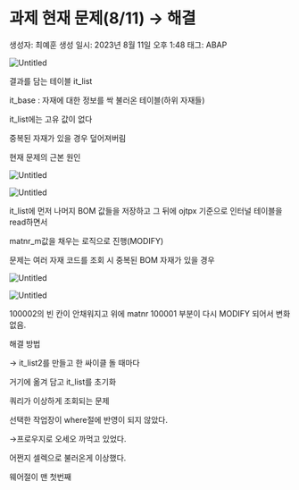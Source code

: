 # 과제 현재 문제(8/11) → 해결

생성자: 최예훈
생성 일시: 2023년 8월 11일 오후 1:48
태그: ABAP

![Untitled](%E1%84%80%E1%85%AA%E1%84%8C%E1%85%A6%20%E1%84%92%E1%85%A7%E1%86%AB%E1%84%8C%E1%85%A2%20%E1%84%86%E1%85%AE%E1%86%AB%E1%84%8C%E1%85%A6(8%2011)%20%E2%86%92%20%E1%84%92%E1%85%A2%E1%84%80%E1%85%A7%E1%86%AF%20395e2dd8019442aeaef8353389fdd4c3/Untitled.png)

결과를 담는 테이블 it_list

it_base : 자재에 대한 정보를 싹 불러온 테이블(하위 자재들)

it_list에는 고유 값이 없다

중복된 자재가 있을 경우 덮어져버림

현재 문제의 근본 원인

![Untitled](%E1%84%80%E1%85%AA%E1%84%8C%E1%85%A6%20%E1%84%92%E1%85%A7%E1%86%AB%E1%84%8C%E1%85%A2%20%E1%84%86%E1%85%AE%E1%86%AB%E1%84%8C%E1%85%A6(8%2011)%20%E2%86%92%20%E1%84%92%E1%85%A2%E1%84%80%E1%85%A7%E1%86%AF%20395e2dd8019442aeaef8353389fdd4c3/Untitled%201.png)

![Untitled](%E1%84%80%E1%85%AA%E1%84%8C%E1%85%A6%20%E1%84%92%E1%85%A7%E1%86%AB%E1%84%8C%E1%85%A2%20%E1%84%86%E1%85%AE%E1%86%AB%E1%84%8C%E1%85%A6(8%2011)%20%E2%86%92%20%E1%84%92%E1%85%A2%E1%84%80%E1%85%A7%E1%86%AF%20395e2dd8019442aeaef8353389fdd4c3/Untitled%202.png)

it_list에 먼저 나머지 BOM 값들을 저장하고 그 뒤에 ojtpx 기준으로 인터널 테이블을 read하면서

matnr_m값을 채우는 로직으로 진행(MODIFY)

문제는 여러 자재 코드를 조회 시 중복된 BOM 자재가 있을 경우

![Untitled](%E1%84%80%E1%85%AA%E1%84%8C%E1%85%A6%20%E1%84%92%E1%85%A7%E1%86%AB%E1%84%8C%E1%85%A2%20%E1%84%86%E1%85%AE%E1%86%AB%E1%84%8C%E1%85%A6(8%2011)%20%E2%86%92%20%E1%84%92%E1%85%A2%E1%84%80%E1%85%A7%E1%86%AF%20395e2dd8019442aeaef8353389fdd4c3/Untitled%203.png)

![Untitled](%E1%84%80%E1%85%AA%E1%84%8C%E1%85%A6%20%E1%84%92%E1%85%A7%E1%86%AB%E1%84%8C%E1%85%A2%20%E1%84%86%E1%85%AE%E1%86%AB%E1%84%8C%E1%85%A6(8%2011)%20%E2%86%92%20%E1%84%92%E1%85%A2%E1%84%80%E1%85%A7%E1%86%AF%20395e2dd8019442aeaef8353389fdd4c3/Untitled%204.png)

100002의 빈 칸이 안채워지고 위에 matnr 100001 부분이 다시 MODIFY 되어서 변화 없음.

해결 방법

→ it_list2를 만들고 한 싸이클 돌 때마다

거기에 옮겨 담고 it_list를 초기화

쿼리가 이상하게 조회되는 문제

선택한 작업장이 where절에 반영이 되지 않았다.

→프로우지로 오세오 까먹고 있었다.

어쩐지 셀렉으로 불러온게 이상했다.

웨어절이 맨 첫번째